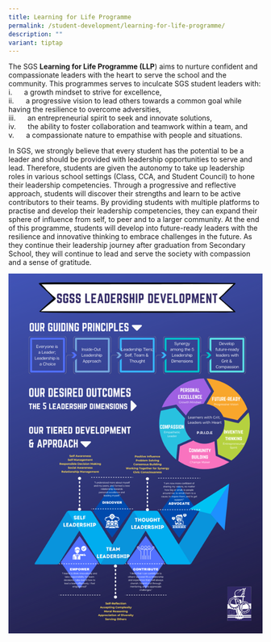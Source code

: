 ```yaml
---
title: Learning for Life Programme
permalink: /student-development/learning-for-life-programme/
description: ""
variant: tiptap
---
```

The SGS **Learning for Life Programme (LLP**) aims to nurture confident and compassionate leaders with the heart to serve the school and the community. This programmes serves to inculcate SGS student leaders with: <br>
i.&nbsp;&nbsp;&nbsp;&nbsp;&nbsp;&nbsp;a growth mindset to strive for excellence, <br>
ii.&nbsp;&nbsp;&nbsp;&nbsp;&nbsp;&nbsp;a progressive vision to lead others towards a common goal while having the resilience to overcome adversities,<br>
iii.&nbsp;&nbsp;&nbsp;&nbsp;&nbsp;&nbsp;an entrepreneurial spirit to seek and innovate solutions,<br>
iv.&nbsp;&nbsp;&nbsp;&nbsp;&nbsp;&nbsp;the ability to foster collaboration and teamwork within a team, and<br>
v.&nbsp;&nbsp;&nbsp;&nbsp;&nbsp;&nbsp;a compassionate nature to empathise with people and situations.<br>

In SGS, we strongly believe that every student has the potential to be a leader and should be provided with leadership opportunities to serve and lead. Therefore, students are given the autonomy to take up leadership roles in various school settings (Class, CCA, and Student Council) to hone their leadership competencies. Through a progressive and reflective approach, students will discover their strengths and learn to be active contributors to their teams. By providing students with multiple platforms to practise and develop their leadership competencies, they can expand their sphere of influence from self, to peer and to a larger community. At the end of this programme, students will develop into future-ready leaders with the resilience and innovative thinking to embrace challenges in the future. As they continue their leadership journey after graduation from Secondary School, they will continue to lead and serve the society with compassion and a sense of gratitude.

![](/images/LLP.png)